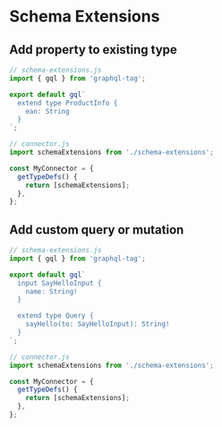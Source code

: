 # Schema Extensions

## Add property to existing type

```ts
// schema-extensions.js
import { gql } from 'graphql-tag';

export default gql`
  extend type ProductInfo {
    ean: String
  }
`;
```

```ts
// connector.js
import schemaExtensions from './schema-extensions';

const MyConnector = {
  getTypeDefs() {
    return [schemaExtensions];
  },
};
```

## Add custom query or mutation

```ts
// schema-extensions.js
import { gql } from 'graphql-tag';

export default gql`
  input SayHelloInput {
    name: String!
  }

  extend type Query {
    sayHello(to: SayHelloInput): String!
  }
`;
```

```ts
// connector.js
import schemaExtensions from './schema-extensions';

const MyConnector = {
  getTypeDefs() {
    return [schemaExtensions];
  },
};
```
